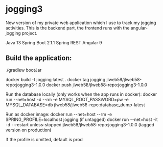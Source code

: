# jogging3

New version of my private web application which I use to track my jogging activities. This is the backend part, the frontend runs with the angular-jogging project.

Java 13
Spring Boot 2.1.1
Spring REST
Angular 9

## Build the application:

./gradlew bootJar

docker build -t jogging:latest .
docker tag jogging jlweb58/jlweb58-repo:jogging3-1.0.0
docker push jlweb58/jlweb58-repo:jogging3-1.0.0

Run the database locally (only works when the app runs in docker):
docker run --net=host -d --rm -e MYSQL_ROOT_PASSWORD=pw -e MYSQL_DATABASE=db  jlweb58/jlweb58-repo:database_dump-latest

Run as docker image: 
docker run --net=host --rm -e SPRING_PROFILE=localhost jogging 
(if untagged)
docker run --net=host -it -d --restart unless-stopped jlweb58/jlweb58-repo:jogging3-1.0.0
(tagged version on production)

If the profile is omitted, default is prod
